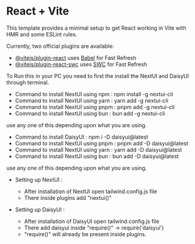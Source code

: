 # React + Vite

This template provides a minimal setup to get React working in Vite with HMR and some ESLint rules.

Currently, two official plugins are available:

- [@vitejs/plugin-react](https://github.com/vitejs/vite-plugin-react/blob/main/packages/plugin-react/README.md) uses [Babel](https://babeljs.io/) for Fast Refresh
- [@vitejs/plugin-react-swc](https://github.com/vitejs/vite-plugin-react-swc) uses [SWC](https://swc.rs/) for Fast Refresh

To Run this in your PC you need to first the install the NextUI and DaisyUI through terminal.

- Command to install NextUI using npm : npm install -g nextui-cli
- Command to install NextUI using yarn : yarn add -g nextui-cli
- Command to install NextUI using pnpm : pnpm add -g nextui-cli
- Command to install NextUI using bun : bun add -g nextui-cli

use any one of this depending upon what you are using.

- Command to install DaisyUI : npm i -D daisyui@latest
- Command to install NextUI using pnpm : pnpm add -D daisyui@latest
- Command to install NextUI using yarn : yarn add -D daisyui@latest
- Command to install NextUI using bun : bun add -D daisyui@latest

use any one of this depending upon what you are using.


- Setting up NextUI :
  - After installation of NextUI open tailwind.config.js file
  - There inside plugins add "nextui()"
 
- Setting up DaisyUI :
  - After installation of DaisyUI open tailwind.config.js file
  - There add daisyui inside "require()" -> require('daisyui')
  - "require()" will already be present inside plugins.
